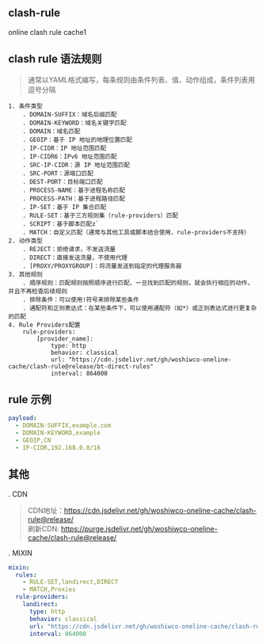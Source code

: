 ## clash-rule

online clash rule cache1

## clash rule 语法规则
> 通常以YAML格式编写，每条规则由条件列表、值、动作组成，条件列表用逗号分隔

    1. 条件类型
        . DOMAIN-SUFFIX：域名后缀匹配
        . DOMAIN-KEYWORD：域名关键字匹配
        . DOMAIN：域名匹配
        . GEOIP：基于 IP 地址的地理位置匹配
        . IP-CIDR：IP 地址范围匹配
        . IP-CIDR6：IPv6 地址范围匹配
        . SRC-IP-CIDR：源 IP 地址范围匹配
        . SRC-PORT：源端口匹配
        . DEST-PORT：目标端口匹配
        . PROCESS-NAME：基于进程名称匹配
        . PROCESS-PATH：基于进程路径匹配
        . IP-SET：基于 IP 集合匹配
        . RULE-SET：基于三方规则集（rule-providers）匹配
        . SCRIPT：基于脚本匹配z`
        . MATCH：自定义匹配（通常与其他工具或脚本结合使用，rule-providers不支持）
    2. 动作类型
        . REJECT：拒绝请求，不发送流量
        . DIRECT：直接发送流量，不使用代理
        . [PROXY/PROXYGROUP]：将流量发送到指定的代理服务器
    3. 其他规则
        . 顺序规则：匹配规则按照顺序进行匹配，一旦找到匹配的规则，就会执行相应的动作，并且不再检查后续规则
        . 排除条件：可以使用!符号来排除某些条件
        . 通配符和正则表达式：在某些条件下，可以使用通配符（如*）或正则表达式进行更复杂的匹配
    4. Rule Providers配置
        rule-providers:
            [provider_name]:
                type: http
                behavior: classical
                url: "https://cdn.jsdelivr.net/gh/woshiwco-oneline-cache/clash-rule@release/bt-direct-rules"
                interval: 864000
        
## rule 示例
```yml
payload:
  - DOMAIN-SUFFIX,example.com
  - DOMAIN-KEYWORD,example
  - GEOIP,CN
  - IP-CIDR,192.168.0.0/16
```
## 其他
. CDN
> CDN地址：<https://cdn.jsdelivr.net/gh/woshiwco-oneline-cache/clash-rule@release/><br>刷新CDN: <https://purge.jsdelivr.net/gh/woshiwco-oneline-cache/clash-rule@release/>

. MIXIN
```yaml
mixin:
  rules:
    - RULE-SET,landirect,DIRECT
    - MATCH,Proxies
  rule-providers:
    landirect:
      type: http
      behavior: classical
      url: "https://cdn.jsdelivr.net/gh/woshiwco-oneline-cache/clash-rule@release/bt-direct-rules.txt"
      interval: 864000
```
